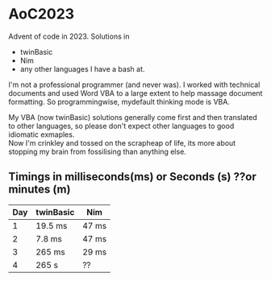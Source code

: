 # AoC2023
 Advent of code in 2023.
 Solutions in 
 - twinBasic
 - Nim
 - any other languages I have a bash at.  

I'm not a professional programmer (and never was).  I worked with technical documents and used Word VBA to a large extent to help massage document formatting.  So programmingwise, mydefault thinking mode is VBA.

My VBA (now twinBasic) solutions generally come first and then translated to other languages, so please don't expect other languages to good idiomatic exmaples.  
Now I'm crinkley and tossed on the scrapheap of life, its more about stopping my brain from fossilising than anything else.
## Timings in milliseconds(ms) or Seconds (s) ??or minutes (m)  
|Day|twinBasic|Nim|  
|--------|--------|--------|  
|1|19.5 ms|47 ms|  
|2|7.8 ms|47 ms|  
|3|265 ms|29 ms|
|4|265 s| ?? |
